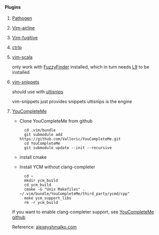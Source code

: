 #### Plugins

1. [Pathogen](https://github.com/tpope/vim-pathogen)

2. [Vim-airline](https://github.com/bling/vim-airline)

3. [Vim-fugitive](https://github.com/tpope/vim-fugitive)

4. [ctrlp](https://github.com/kien/ctrlp.vim)

5. [vim-scala](https://github.com/derekwyatt/vim-scala)

    only work with [FuzzyFinder](https://github.com/vim-scripts/FuzzyFinder) installed, which in turn needs [L9](https://github.com/vim-scripts/L9) to be installed

6. [vim-snippets](https://github.com/honza/vim-snippets)

    should use with [ultisnips](https://github.com/SirVer/ultisnips)

    vim-snippets just provides snippets
    ultisnips is the engine

7. [YouCompleteMe](https://github.com/Valloric/YouCompleteMe.git)

    * Clone YouCompleteMe from github

            cd .vim/bundle
            git submodule add https://github.com/Valloric/YouCompleteMe.git
            cd YouCompleteMe
            git submodule update --init --recursive

    * install cmake

    * Install YCM without clang-completer

            cd ~
            mkdir ycm_build
            cd ycm_build
            cmake -G "Unix Makefiles" . ~/.vim/bundle/YouCompleteMe/third_party/ycmd/cpp"
            make ycm_support_libs
            rm -r ycm_build

    If you want to enable clang-completer support, see [YouCompleteMe github](https://github.com/Valloric/YouCompleteMe)

    Reference: [alexeyshmalko.com](http://www.alexeyshmalko.com/2014/youcompleteme-ultimate-autocomplete-plugin-for-vim/)

